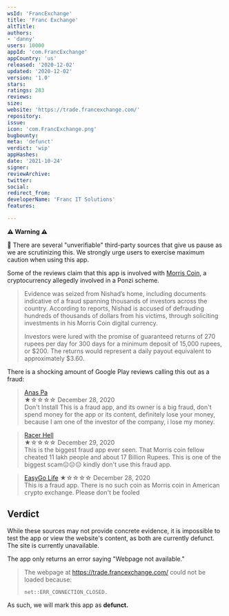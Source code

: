 ```yaml
---
wsId: 'FrancExchange'
title: 'Franc Exchange'
altTitle: 
authors:
- 'danny'
users: 10000
appId: 'com.FrancExchange'
appCountry: 'us'
released: '2020-12-02'
updated: '2020-12-02'
version: '1.0'
stars: 
ratings: 283
reviews: 
size: 
website: 'https://trade.francexchange.com/'
repository: 
issue: 
icon: 'com.FrancExchange.png'
bugbounty: 
meta: 'defunct'
verdict: 'wip'
appHashes: 
date: '2021-10-24'
signer: 
reviewArchive: 
twitter: 
social: 
redirect_from: 
developerName: 'Franc IT Solutions'
features: 

---
```


**⚠️ Warning ⚠️** 

🚩 There are several "unverifiable" third-party sources that give us pause as we are scrutinizing this. We strongly urge users to exercise maximum caution when using this app. 

Some of the reviews claim that this app is involved with [Morris Coin,](https://coingeek.com/morris-coin-founder-arrested-in-india-over-alleged-digital-currency-scam/) a cryptocurrency allegedly involved in a Ponzi scheme.


> Evidence was seized from Nishad’s home, including documents indicative of a fraud spanning thousands of investors across the country. According to reports, Nishad is accused of defrauding hundreds of thousands of dollars from his victims, through soliciting investments in his Morris Coin digital currency.
>
> Investors were lured with the promise of guaranteed returns of 270 rupees per day for 300 days for a minimum deposit of 15,000 rupees, or $200. The returns would represent a daily payout equivalent to approximately $3.60.

There is a shocking amount of Google Play reviews calling this out as a fraud:

> [Anas Pa](https://play.google.com/store/apps/details?id=com.FrancExchange&reviewId=gp%3AAOqpTOHuULQ_x7JDujQyOVTiqIqPdNhmOK_hsOpT4VmLJLhdmvLHeJvjsIPm49AjYSX8MR8CfLIpla2EGUu6_us)<br>
  ★☆☆☆☆ December 28, 2020 <br>
       Don't Install This is a fraud app, and its owner is a big fraud, don't spend money for the app or its content, definitely lose your money, because I am one of the investor of the company, i lose my money.
       
> [Racer Hell](https://play.google.com/store/apps/details?id=com.FrancExchange&reviewId=gp%3AAOqpTOESY568t76oMkZl9yyRg--VmVADvmlrM-bRJNMhF2cRJsWHb7qOdlsGXvThnvTbTNMDWjyS_DYJDK7ilRw)<br>
  ★☆☆☆☆ December 29, 2020 <br>
       This is the biggest fraud app ever seen. That Morris coin fellow cheated 11 lakh people and about 17 Billion Rupees. This is one of the biggest scam😑😑😑 kindly don't use this fraud app.

> [EasyGo Life](https://play.google.com/store/apps/details?id=com.FrancExchange&reviewId=gp%3AAOqpTOEh_GpYj3_5jU7WJ3Mf4HrGjX3cVFKhWCnTLNoXbGe74ZLV8kfw2C45dJH4ksHEz-YR9VdhQshvHKaK6Vo)
  ★☆☆☆☆ December 28, 2020 <br>
  	This is a fraud app. There is no such coin as Morris coin in American crypto exchange. Please don't be fooled
  
## Verdict

While these sources may not provide concrete evidence, it is impossible to test the app or view the website's content, as both are currently defunct. The site is currently unavailable.

The app only returns an error saying "Webpage not available."

> The webpage at https://trade.francexchange.com/ could not be loaded because:
>
> `net::ERR_CONNECTION_CLOSED.`

As such, we will mark this app as **defunct.**
